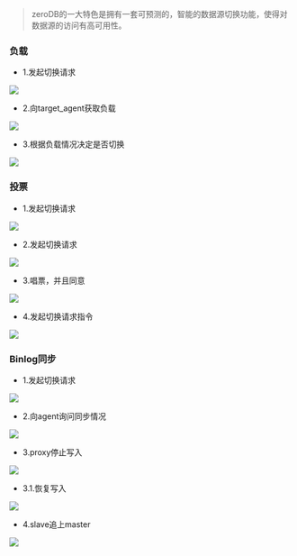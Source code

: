 > zeroDB的一大特色是拥有一套可预测的，智能的数据源切换功能，使得对数据源的访问有高可用性。

### 负载

* 1.发起切换请求

![](http://processon.com/chart_image/5a781154e4b0615ac04c14a0.png?_=1001)

* 2.向target_agent获取负载


![](http://processon.com/chart_image/5a781316e4b064e9ddb81af7.png?_=1001)

* 3.根据负载情况决定是否切换

![](http://processon.com/chart_image/5a78138be4b0874437bbe4df.png?_=1001)


### 投票

* 1.发起切换请求

![](http://processon.com/chart_image/5a7813bbe4b064e9ddb81db7.png?_=1001)

* 2.发起切换请求

![](http://processon.com/chart_image/5a78154de4b059c41ab5d65b.png?_=1001)

* 3.唱票，并且同意

![](http://processon.com/chart_image/5a78159ae4b0615ac04c276b.png?_=1001)

* 4.发起切换请求指令

![](http://processon.com/chart_image/5a7816eee4b059c41ab5dd7e.png?_=1001)

### Binlog同步

* 1.发起切换请求

![](http://processon.com/chart_image/5a781c7ae4b064e9ddb842b2.png?_=1001)

* 2.向agent询问同步情况

![](http://processon.com/chart_image/5a781ca3e4b059c41ab5f688.png?_=1001)

* 3.proxy停止写入

![](http://processon.com/chart_image/5a781cf9e4b0874437bc0cf0.png?_=1001)

* 3.1.恢复写入

![](http://processon.com/chart_image/5a781d21e4b0615ac04c47c0.png?_=1001)

* 4.slave追上master

![](http://processon.com/chart_image/5a781dc7e4b0874437bc1027.png?_=1001)